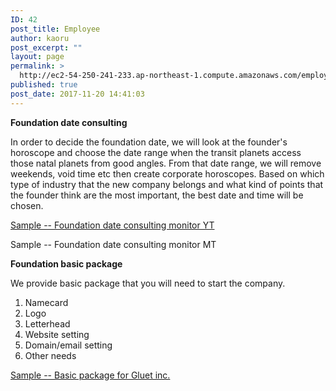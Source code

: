 ```yaml
---
ID: 42
post_title: Employee
author: kaoru
post_excerpt: ""
layout: page
permalink: >
  http://ec2-54-250-241-233.ap-northeast-1.compute.amazonaws.com/employee/
published: true
post_date: 2017-11-20 14:41:03
---
```

<strong>Foundation date consulting</strong>

<span style="font-weight: 400;">In order to decide the foundation date, we will look at the founder's horoscope and choose the date range when the transit planets access those natal planets from good angles. From that date range, we will remove weekends, void time etc then create corporate horoscopes. Based on which type of industry that the new company belongs and what kind of points that the founder think are the most important, the best date and time will be chosen.</span>

<a href="http://ec2-54-250-241-233.ap-northeast-1.compute.amazonaws.com/foundation-date-analysis-gluet-inc/">Sample -- Foundation date consulting monitor YT</a>

Sample -- Foundation date consulting monitor MT

<strong>Foundation basic package</strong>

We provide basic package that you will need to start the company.
<ol>
 	<li>Namecard</li>
 	<li>Logo</li>
 	<li>Letterhead</li>
 	<li>Website setting</li>
 	<li>Domain/email setting</li>
 	<li>Other needs</li>
</ol>
<a href="http://ec2-54-250-241-233.ap-northeast-1.compute.amazonaws.com/gluet-basic-package-sample/" target="_blank" rel="noopener">Sample -- Basic package for Gluet inc.</a>